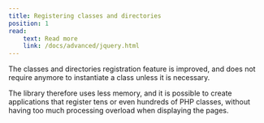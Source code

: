 ```yaml
---
title: Registering classes and directories
position: 1
read:
    text: Read more
    link: /docs/advanced/jquery.html
---
```


The classes and directories registration feature is improved, and does not require anymore to instantiate a class unless it is necessary.

The library therefore uses less memory, and it is possible to create applications that register tens or even hundreds of PHP classes, without having too much processing overload when displaying the pages.
